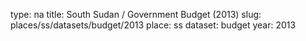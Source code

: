 type: na
title: South Sudan / Government Budget (2013)
slug: places/ss/datasets/budget/2013
place: ss
dataset: budget
year: 2013
